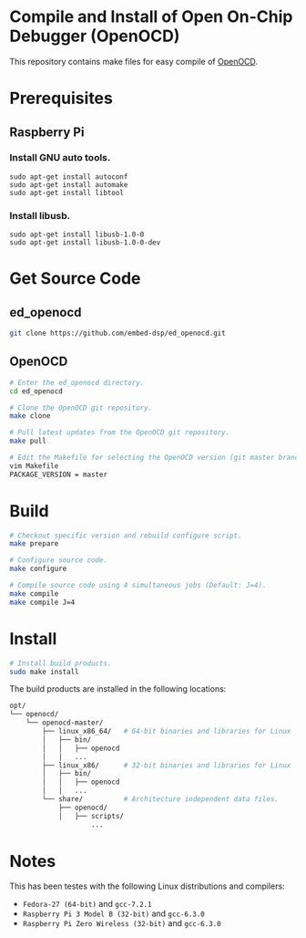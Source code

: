 
Compile and Install of Open On-Chip Debugger (OpenOCD)
======================================================

This repository contains make files for easy compile of [OpenOCD](http://openocd.org).

Prerequisites
=============

## Raspberry Pi

### Install GNU auto tools.
```
sudo apt-get install autoconf
sudo apt-get install automake
sudo apt-get install libtool
```

### Install libusb.
```
sudo apt-get install libusb-1.0-0
sudo apt-get install libusb-1.0-0-dev
```

Get Source Code
===============

## ed_openocd
```bash
git clone https://github.com/embed-dsp/ed_openocd.git
```

## OpenOCD
```bash
# Enter the ed_openocd directory.
cd ed_openocd

# Clone the OpenOCD git repository.
make clone

# Pull latest updates from the OpenOCD git repository.
make pull

# Edit the Makefile for selecting the OpenOCD version (git master branch / git tag).
vim Makefile
PACKAGE_VERSION = master
```

Build
=====
```bash
# Checkout specific version and rebuild configure script.
make prepare

# Configure source code.
make configure

# Compile source code using 4 simultaneous jobs (Default: J=4).
make compile
make compile J=4
```

Install
=======
```bash
# Install build products.
sudo make install
```

The build products are installed in the following locations:
```bash
opt/
└── openocd/
    └── openocd-master/
        ├── linux_x86_64/   # 64-bit binaries and libraries for Linux
        │   ├── bin/
        │   │   ├── openocd
        │   │   ...
        ├── linux_x86/      # 32-bit binaries and libraries for Linux
        │   ├── bin/
        │   │   ├── openocd
        │   │   ...
        └── share/          # Architecture independent data files.
            ├── openocd/
            │   ├── scripts/
                    ...
```

Notes
=====

This has been testes with the following Linux distributions and compilers:
* `Fedora-27 (64-bit)` and `gcc-7.2.1`
* `Raspberry Pi 3 Model B (32-bit)` and `gcc-6.3.0`
* `Raspberry Pi Zero Wireless (32-bit)` and `gcc-6.3.0`
